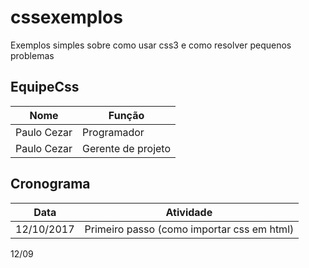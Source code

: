 # cssexemplos
Exemplos simples sobre como usar css3 e como resolver pequenos problemas

## EquipeCss
Nome | Função
------------ | ------------
Paulo Cezar | Programador
Paulo Cezar | Gerente de projeto

## Cronograma
Data | Atividade
------------ | ------------
12/10/2017 | Primeiro passo (como importar css em html)
12/09
